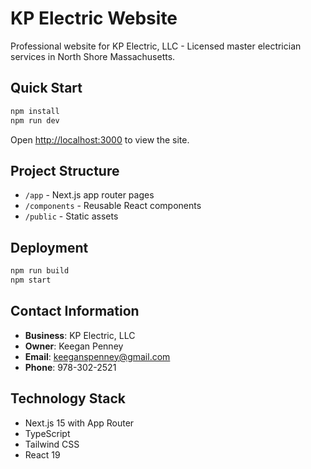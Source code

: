 # KP Electric Website

Professional website for KP Electric, LLC - Licensed master electrician services in North Shore Massachusetts.

## Quick Start

```bash
npm install
npm run dev
```

Open [http://localhost:3000](http://localhost:3000) to view the site.

## Project Structure

- `/app` - Next.js app router pages
- `/components` - Reusable React components
- `/public` - Static assets

## Deployment

```bash
npm run build
npm start
```

## Contact Information

- **Business**: KP Electric, LLC
- **Owner**: Keegan Penney
- **Email**: keeganspenney@gmail.com
- **Phone**: 978-302-2521

## Technology Stack

- Next.js 15 with App Router
- TypeScript
- Tailwind CSS
- React 19